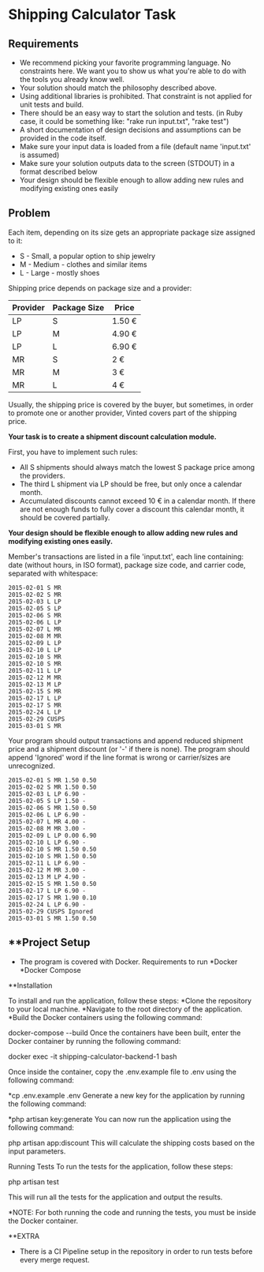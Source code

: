 # Shipping Calculator Task


Requirements
----------------------------

* We recommend picking your favorite programming language. No constraints here. We want you to show us what you're able to do with the tools you already know well.
* Your solution should match the philosophy described above.
* Using additional libraries is prohibited. That constraint is not applied for unit tests and build.
* There should be an easy way to start the solution and tests. (in Ruby case, it could be something like: "rake run input.txt", "rake test")
* A short documentation of design decisions and assumptions can be provided in the code itself.
* Make sure your input data is loaded from a file (default name 'input.txt' is assumed)
* Make sure your solution outputs data to the screen (STDOUT) in a format described below
* Your design should be flexible enough to allow adding new rules and modifying existing ones easily

Problem
----------------------------
Each item, depending on its size gets an appropriate package size assigned to it:

  * S - Small, a popular option to ship jewelry
  * M - Medium - clothes and similar items
  * L - Large - mostly shoes

Shipping price depends on package size and a provider:

| Provider     | Package Size | Price  |
|--------------|--------------|--------|
| LP           | S            | 1.50 € |
| LP           | M            | 4.90 € |
| LP           | L            | 6.90 € |
| MR           | S            | 2 €    |
| MR           | M            | 3 €    |
| MR           | L            | 4 €    |

Usually, the shipping price is covered by the buyer, but sometimes, in order to promote one or another provider, Vinted covers part of the shipping price.

**Your task is to create a shipment discount calculation module.**

First, you have to implement such rules:
  * All S shipments should always match the lowest S package price among the providers.
  * The third L shipment via LP should be free, but only once a calendar month.
  * Accumulated discounts cannot exceed 10 € in a calendar month. If there are not enough funds to fully
  cover a discount this calendar month, it should be covered partially.

**Your design should be flexible enough to allow adding new rules and modifying existing ones easily.**

Member's transactions are listed in a file 'input.txt', each line containing: date (without hours, in ISO format), package size code, and carrier code, separated with whitespace:
```
2015-02-01 S MR
2015-02-02 S MR
2015-02-03 L LP
2015-02-05 S LP
2015-02-06 S MR
2015-02-06 L LP
2015-02-07 L MR
2015-02-08 M MR
2015-02-09 L LP
2015-02-10 L LP
2015-02-10 S MR
2015-02-10 S MR
2015-02-11 L LP
2015-02-12 M MR
2015-02-13 M LP
2015-02-15 S MR
2015-02-17 L LP
2015-02-17 S MR
2015-02-24 L LP
2015-02-29 CUSPS
2015-03-01 S MR
```
Your program should output transactions and append reduced shipment price and a shipment discount (or '-' if there is none). The program should append 'Ignored' word if the line format is wrong or carrier/sizes are unrecognized.
```
2015-02-01 S MR 1.50 0.50
2015-02-02 S MR 1.50 0.50
2015-02-03 L LP 6.90 -
2015-02-05 S LP 1.50 -
2015-02-06 S MR 1.50 0.50
2015-02-06 L LP 6.90 -
2015-02-07 L MR 4.00 -
2015-02-08 M MR 3.00 -
2015-02-09 L LP 0.00 6.90
2015-02-10 L LP 6.90 -
2015-02-10 S MR 1.50 0.50
2015-02-10 S MR 1.50 0.50
2015-02-11 L LP 6.90 -
2015-02-12 M MR 3.00 -
2015-02-13 M LP 4.90 -
2015-02-15 S MR 1.50 0.50
2015-02-17 L LP 6.90 -
2015-02-17 S MR 1.90 0.10
2015-02-24 L LP 6.90 -
2015-02-29 CUSPS Ignored
2015-03-01 S MR 1.50 0.50
```

**Project Setup
----------------------------
* The program is covered with Docker.
Requirements to run
*Docker
*Docker Compose

**Installation

To install and run the application, follow these steps:
*Clone the repository to your local machine.
*Navigate to the root directory of the application.
*Build the Docker containers using the following command:

docker-compose --build
Once the containers have been built, enter the Docker container by running the following command:

docker exec -it shipping-calculator-backend-1 bash

Once inside the container, copy the .env.example file to .env using the following command:

*cp .env.example .env
Generate a new key for the application by running the following command:

*php artisan key:generate
You can now run the application using the following command:

php artisan app:discount
This will calculate the shipping costs based on the input parameters.

Running Tests
To run the tests for the application, follow these steps:

php artisan test

This will run all the tests for the application and output the results.

*NOTE: For both running the code and running the tests, you must be inside the Docker container.

**EXTRA
* There is a CI Pipeline setup in the repository in order to run tests before every merge request.
